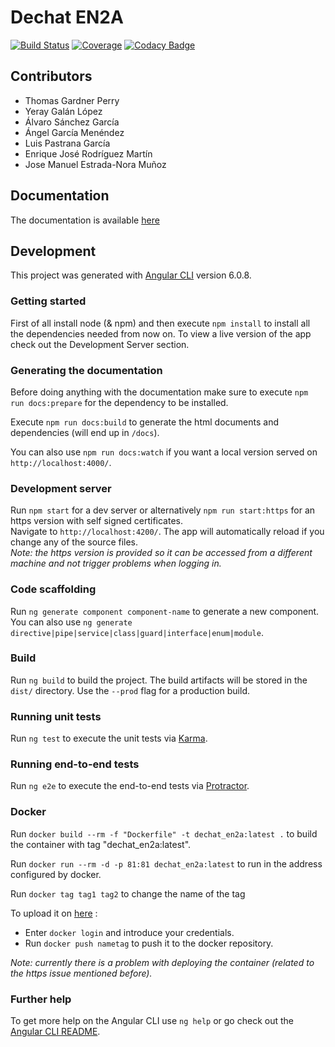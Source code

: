 # Dechat EN2A

[![Build Status](https://travis-ci.org/Arquisoft/dechat_en2a.svg?branch=master)](https://travis-ci.org/Arquisoft/dechat_en2a)
[![Coverage](https://coveralls.io/repos/github/Arquisoft/dechat_en2a/badge.svg)](https://coveralls.io/github/Arquisoft/dechat_en2a)
[![Codacy Badge](https://api.codacy.com/project/badge/Grade/03c3085c32754718868dadea59607494)](https://www.codacy.com/app/josecurioso/dechat_en2a?utm_source=github.com&amp;utm_medium=referral&amp;utm_content=Arquisoft/dechat_en2a&amp;utm_campaign=Badge_Grade)

## Contributors

*   Thomas Gardner Perry
*   Yeray Galán López
*   Álvaro Sánchez García
*   Ángel García Menéndez
*   Luis Pastrana García
*   Enrique José Rodríguez Martín
*   Jose Manuel Estrada-Nora Muñoz

## Documentation

The documentation is available [here](https://arquisoft.github.io/dechat_en2a/) 

## Development

This project was generated with [Angular CLI](https://github.com/angular/angular-cli) version 6.0.8.

### Getting started

First of all install node (& npm) and then execute `npm install` to install all the dependencies needed from now on. To view a live version of the app check out the Development Server section.

### Generating the documentation

Before doing anything with the documentation make sure to execute `npm run docs:prepare` for the dependency to be installed.

Execute `npm run docs:build` to generate the html documents and dependencies (will end up in `/docs`).

You can also use `npm run docs:watch` if you want a local version served on `http://localhost:4000/`.

### Development server

Run `npm start` for a dev server or alternatively `npm run start:https` for an https version with self signed certificates. <br>
Navigate to `http://localhost:4200/`. The app will automatically reload if you change any of the source files. <br>
*Note: the https version is provided so it can be accessed from a different machine and not trigger problems when logging in.*

### Code scaffolding

Run `ng generate component component-name` to generate a new component. You can also use `ng generate directive|pipe|service|class|guard|interface|enum|module`.

### Build

Run `ng build` to build the project. The build artifacts will be stored in the `dist/` directory. Use the `--prod` flag for a production build.

### Running unit tests

Run `ng test` to execute the unit tests via [Karma](https://karma-runner.github.io).

### Running end-to-end tests

Run `ng e2e` to execute the end-to-end tests via [Protractor](http://www.protractortest.org/).

### Docker 

Run `docker build --rm -f "Dockerfile" -t dechat_en2a:latest .` to build the container with tag "dechat_en2a:latest".

Run `docker run --rm -d -p 81:81 dechat_en2a:latest` to run in the address configured by docker.

Run `docker tag tag1 tag2` to change the name of the tag

To upload it on [here](https://hub.docker.com/) :

  * Enter `docker login` and introduce your credentials.
  * Run `docker push nametag` to push it to the docker repository.

*Note: currently there is a problem with deploying the container (related to the https issue mentioned before).*

### Further help

To get more help on the Angular CLI use `ng help` or go check out the [Angular CLI README](https://github.com/angular/angular-cli/blob/master/README.md).
